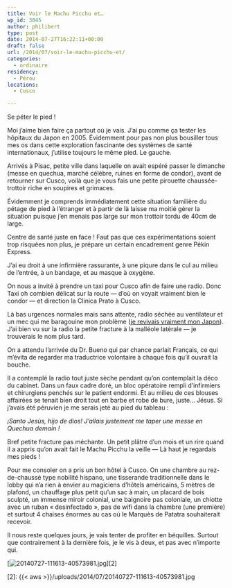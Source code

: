 ```yaml
---
title: Voir le Machu Picchu et…
wp_id: 3845
author: philibert
type: post
date: 2014-07-27T16:22:11+00:00
draft: false
url: /2014/07/voir-le-machu-picchu-et/
categories:
  - ordinaire
residency:
  - Pérou
locations:
  - Cusco

---
```

Se péter le pied !

Moi j&rsquo;aime bien faire ça partout où je vais. J&rsquo;ai pu comme ça tester les hôpitaux du Japon en 2005. Évidemment pour pas non plus bousiller tous mes os dans cette exploration fascinante des systèmes de santé internationaux, j&rsquo;utilise toujours le même pied. Le gauche.

Arrivés à Pisac, petite ville dans laquelle on avait espéré passer le dimanche (messe en quechua, marché célèbre, ruines en forme de condor), avant de retourner sur Cusco, voilà que je vous fais une petite pirouette chaussée-trottoir riche en soupires et grimaces. 

Évidemment je comprends immédiatement cette situation familière du pétage de pied à l&rsquo;étranger et à partir de là laisse ma moitié gérer la situation puisque j&rsquo;en menais pas large sur mon trottoir tordu de 40cm de large. 

Centre de santé juste en face ! Faut pas que ces expérimentations soient trop risquées non plus, je prépare un certain encadrement genre Pékin Express.

J&rsquo;ai eu droit à une infirmière rassurante, à une piqure dans le cul au milieu de l&rsquo;entrée, à un bandage, et au masque à oxygène.

On nous a invité à prendre un taxi pour Cusco afin de faire une radio. Donc Taxi oh combien délicat sur la route — d&rsquo;où on voyait vraiment bien le condor — et direction la Clinica Prato à Cusco. 

Là bas urgences normales mais sans attente, radio séchée au ventilateur et un mec qui me baragouine mon problème ([je revivais vraiment mon Japon][1]). J&rsquo;ai bien vu sur la radio la petite fracture à la malléole latérale — je trouverais le nom plus tard.
  
On a attendu l&rsquo;arrivée du Dr. Bueno qui par chance parlait Français, ce qui m&rsquo;évita de regarder ma traductrice volontaire à chaque fois qu&rsquo;il ouvrait la bouche.

Il a contemplé la radio tout juste sèche pendant qu&rsquo;on contemplait la déco du cabinet. Dans un faux cadre doré, un bloc opératoire rempli d&rsquo;infirmiers et chirurgiens penchés sur le patient endormi. Et au milieu de ces blouses affairées se tenait bien droit tout en barbe et robe de bure, juste&#8230; Jésus. Si j&rsquo;avais été péruvien je me serais jeté au pied du tableau :

_¡Santo Jesùs, hijo de dios! J&rsquo;allais justement me taper une messe en Quechua demain !_

Bref petite fracture pas méchante. Un petit plâtre d&rsquo;un mois et un rire quand il a appris qu&rsquo;on avait fait le Machu Picchu la veille — Là haut je regardais mes pieds !

Pour me consoler on a pris un bon hôtel à Cusco. On une chambre au rez-de-chaussé type nobilité hispano, une tisserande traditionnelle dans le lobby qui n&rsquo;a rien à envier au magiciens d&rsquo;hôtels américains, 5 mètres de plafond, un chauffage plus petit qu&rsquo;un sac à main, un placard de bois sculpté, un immense miroir colonial, une baignoire pas coloniale, un chiotte avec un ruban « desinfectado », pas de wifi dans la chambre (une première) et surtout 4 chaises énormes au cas où le Marquès de Patatra souhaiterait recevoir.

Il nous reste quelques jours, je vais tenter de profiter en béquilles. Surtout que contrairement à la dernière fois, je le vis à deux, et pas avec n&rsquo;importe qui. 

[<img src="{{< aws >}}/uploads/2014/07/20140727-111613-40573981.jpg" alt="20140727-111613-40573981.jpg" class="alignnone size-full" />][2]

 [1]: http://benmerde.loc/2005/09/mon-pied/
 [2]: {{< aws >}}/uploads/2014/07/20140727-111613-40573981.jpg